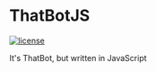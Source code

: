 # ThatBotJS
[![license](https://img.shields.io/badge/license-MIT-8F9394.svg?style=for-the-badge)](https://github.com/faizal101/ThatBotJS/blob/master/LICENSE)

It's ThatBot, but written in JavaScript
